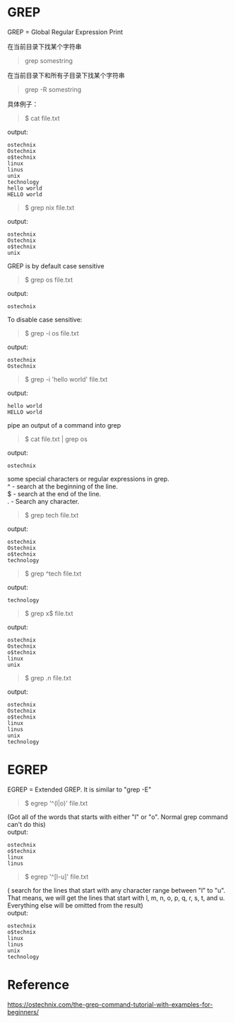 # GREP
GREP = Global Regular Expression Print  

在当前目录下找某个字符串  
> grep somestring

在当前目录下和所有子目录下找某个字符串  
> grep -R somestring

具体例子：  
> $ cat file.txt

output:  
```
ostechnix
Ostechnix
o$technix
linux
linus
unix
technology
hello world
HELLO world
```

> $ grep nix file.txt


output:  
```
ostechnix
Ostechnix
o$technix
unix
```

GREP is by default case sensitive  
> $ grep os file.txt 

output:  
```
ostechnix
```

To disable case sensitive:  
> $ grep -i os file.txt 


output:  
```
ostechnix
Ostechnix
```

> $ grep -i 'hello world' file.txt 

output:  
```
hello world
HELLO world
```

pipe an output of a command into grep  
> $ cat file.txt | grep os

output:  
```
ostechnix
```

some special characters or regular expressions in grep.  
^ - search at the beginning of the line.  
$ - search at the end of the line.  
. - Search any character.  

> $ grep tech file.txt

output:  
```
ostechnix
Ostechnix
o$technix
technology
```

> $ grep ^tech file.txt

output:  
```
technology
```

> $ grep x$ file.txt

output:  
```
ostechnix
Ostechnix
o$technix
linux
unix
```

> $ grep .n file.txt

output:  
```
ostechnix
Ostechnix
o$technix
linux
linus
unix
technology
```


# EGREP
EGREP = Extended GREP. It is similar to "grep -E"   

> $ egrep '^(l|o)' file.txt  

(Got all of the words that starts with either "l" or "o". Normal grep command can't do this)  
output:  
```
ostechnix
o$technix
linux
linus
```

> $ egrep '^[l-u]' file.txt

( search for the lines that start with any character range between "l" to "u". That means, we will get the lines that start with l, m, n, o, p, q, r, s, t, and u. Everything else will be omitted from the result)  
output:
```
ostechnix
o$technix
linux
linus
unix
technology
```


# Reference
https://ostechnix.com/the-grep-command-tutorial-with-examples-for-beginners/  




